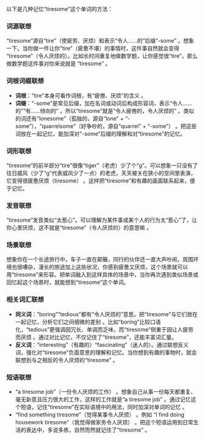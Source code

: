 以下是几种记忆“tiresome”这个单词的方法：

### 词源联想
“tiresome”源自“tire”（使疲劳、厌烦）和表示“令人……的”后缀“-some” 。想象一下，当你做一件让你“tire”（疲惫不堪）的事情时，这件事自然就会变得 “tiresome”（令人厌烦的）。比如长时间重复地做数学题，让你感觉很“tire”，那么做数学题这件事对你来说就是 “tiresome” 。

### 词根词缀联想
 - **词根**：“tire”本身可看作词根，有“疲倦、厌烦”的含义 。
 - **词缀**：“-some”是常见后缀，加在名词或动词后构成形容词，表示“令人……的”“有……倾向的” 。所以“tiresome”就是“令人疲倦的，令人厌烦的” 。类似的词还有“lonesome”（孤独的，源自“lone” + “-some”），“quarrelsome”（好争吵的，源自“quarrel” + “-some”） 。把这些词放在一起记忆，能加深对“-some”后缀的理解和对“tiresome”的记忆。

### 词形联想
“tiresome”的前半部分“tire”很像“tiger”（老虎）少了个“g”。可以想象一只没有了往日威风（少了“g”代表威风少了一点）的老虎，天天被关在狭小的空间里表演，它变得很疲惫厌烦（tiresome） 。这样把“tiresome”和有趣的画面联系起来，便于记忆。

### 发音联想
“tiresome”发音类似“太惹心”。可以理解为某件事或某个人的行为太“惹心”了，让你心里厌烦，这不就是“tiresome”（令人厌烦的）的意思嘛 。

### 场景联想
想象你在一个长途旅行中，车子一直在颠簸，同行的伙伴还一直大声吵闹，周围环境也很嘈杂，漫长的旅途加上这些状况，你感到疲惫又厌烦，这个场景就可以用“tiresome”来形容。把单词融入到这样具体的场景中，当你再次遇到类似场景或回忆起这个场景时，就能想到“tiresome”这个单词。

### 相关词汇联想
 - **同义词**：“boring”“tedious”都有“令人厌烦的”意思。把“tiresome”与它们放在一起记忆，分析它们之间细微的差别 。比如“boring”比较口语化，“tedious”更强调因冗长、单调而乏味，而“tiresome”侧重于因让人疲劳而厌烦 。通过对比记忆，不仅记住了“tiresome”，还能丰富词汇量。
 - **反义词**：“interesting”（有趣的）“fascinating”（迷人的）。通过联想反义词，强化对“tiresome”负面意思的理解和记忆。当你想到有趣的事物时，就会联想到与之相反的令人厌烦的“tiresome” 。

### 短语联想
 - “a tiresome job”（一份令人厌烦的工作） 。想象自己从事一份每天都重复、毫无新意且压力很大的工作，这样的工作就是“a tiresome job” 。通过记忆这个短语，记住“tiresome”在实际语境中的用法，同时加深对单词的记忆 。
 - “find something tiresome”（觉得某事令人厌烦） 。例如 “I find doing housework tiresome”（我觉得做家务令人厌烦） 。把这个短语运用到日常生活的表达中，多说多练，自然而然就记住了“tiresome” 。 